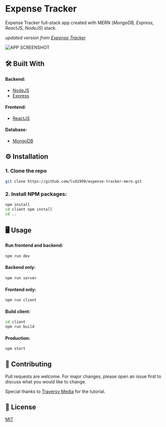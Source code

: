 # Expense Tracker

Expense Tracker full-stack app created with MERN (*MongoDB, Express, ReactJS, NodeJS*) stack. 

*updated version from [Expense Tracker](https://github.com/lvd1999/Expense-Tracker)*

![APP SCREENSHOT](https://i.ibb.co/GJvqyHd/expense-tracker-mern.png)

## 🛠 Built With
#### Backend: 
- [NodeJS](https://nodejs.org/en/)
- [Express](https://expressjs.com/)

#### Frontend:
- [ReactJS](https://reactjs.org/)

#### Database:
- [MongoDB](https://www.mongodb.com/)

## ⚙ Installation
### 1. Clone the repo
   ```sh
   git clone https://github.com/lvd1999/expense-tracker-mern.git
   ```
### 2. Install NPM packages:
   ```sh
   npm install
   cd client npm install
   cd ..
   ```


## 🖥 Usage


#### Run frontend and backend:
```bash
npm run dev
```
#### Backend only:
```bash
npm run server
```
#### Frontend only:
```bash
npm run client
```
#### Build client:
```bash
cd client
npm run build
```
#### Production:
```bash
npm start
```




## 🌟 Contributing
Pull requests are welcome. For major changes, please open an issue first to discuss what you would like to change.


 Special thanks to [Traversy Media](https://www.youtube.com/channel/UC29ju8bIPH5as8OGnQzwJyA) for the tutorial. 

## 🧾 License
[MIT](https://choosealicense.com/licenses/mit/)
